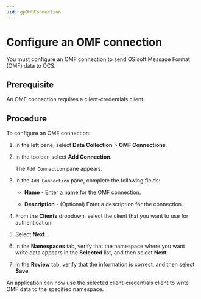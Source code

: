 ```yaml
---
uid: gpOMFConnection
---
```


# Configure an OMF connection

You must configure an OMF connection to send OSIsoft Message Format (OMF) data to OCS.

## Prerequisite

An OMF connection requires a client-credentials client.

## Procedure

To configure an OMF connection:

1. In the left pane, select **Data Collection** > **OMF Connections**.

1. In the toolbar, select **Add Connection**.

   The `Add Connection` pane appears.

1. In the `Add Connection` pane, complete the following fields:

   - **Name** - Enter a name for the OMF connection.

   - **Description** - (Optional) Enter a description for the connection.

1. From the **Clients** dropdown, select the client that you want to use for authentication.

1. Select **Next**.

1. In the **Namespaces** tab, verify that the namespace where you want write data appears in the **Selected** list, and then select **Next**.

1. In the **Review** tab, verify that the information is correct, and then select **Save**.  

An application can now use the selected client-credentials client to write OMF data to the specified namespace.
